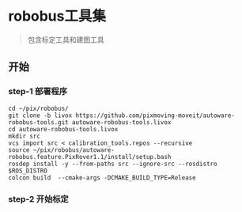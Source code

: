 
# robobus工具集
> 包含标定工具和建图工具

## 开始
### step-1 部署程序
```shell
cd ~/pix/robobus/
git clone -b livox https://github.com/pixmoving-moveit/autoware-robobus-tools.git autoware-robobus-tools.livox
cd autoware-robobus-tools.livox
mkdir src
vcs import src < calibration_tools.repos --recursive
source ~/pix/robobus/autoware-robobus.feature.PixRover1.1/install/setup.bash
rosdep install -y --from-paths src --ignore-src --rosdistro $ROS_DISTRO
colcon build  --cmake-args -DCMAKE_BUILD_TYPE=Release
```

### step-2 开始标定
